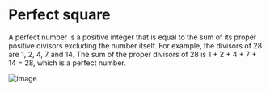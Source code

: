 # Perfect square
A perfect number is a positive integer that is equal to the sum of its proper positive divisors excluding the number itself. For example, the divisors of 28 are 1, 2, 4, 7 and 14. The sum of the proper divisors of 28 is 1 + 2 + 4 + 7 + 14 = 28, which is a perfect number.

![image](https://github.com/Omjadhav13/Perfect-square/assets/74755805/077304c1-ff3c-4c15-a340-e16082dcbfc9)
